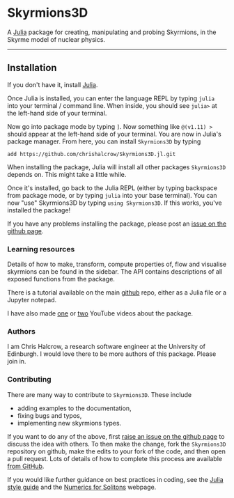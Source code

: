 # Skyrmions3D

A [Julia](http://julialang.org) package for creating, manipulating and probing Skyrmions, in the Skyrme model of nuclear physics.

---

## Installation

If you don't have it, install [Julia](https://docs.julialang.org/en/v1/manual/installation/).

Once Julia is installed, you can enter the language REPL by typing `julia` into your terminal / command line. When inside, you should see `julia>` at the left-hand side of your terminal.

Now go into package mode by typing `]`. Now something like `@(v1.11) >` should appear at the left-hand side of your terminal. You are now in Julia's package manager. From here, you can install `Skyrmions3D` by typing

`add https://github.com/chrishalcrow/Skyrmions3D.jl.git`

When installing the package, Julia will install all other packages `Skyrmions3D` depends on. This might take a little while.

Once it's installed, go back to the Julia REPL (either by typing backspace from package mode, or by typing `julia` into your base terminal). You can now "use" Skyrmions3D by typing `using Skyrmions3D`. If this works, you've installed the package!

If you have any problems installing the package, please post an [issue on the github page](https://github.com/chrishalcrow/Skyrmions3D.jl/issues).

### Learning resources

Details of how to make, transform, compute properties of, flow and visualise skyrmions can be found in the sidebar. The API contains descriptions of all exposed functions from the package.

There is  a tutorial available on the main [github](https://github.com/chrishalcrow/Skyrmions3D.jl.git) repo, either as a Julia file or a Jupyter notepad.

I have also made [one](https://youtu.be/TI5huk6Rqos) or [two](https://youtu.be/HeSs7yVGXR4) YouTube videos about the package.

### Authors

I am Chris Halcrow, a research software engineer at the University of Edinburgh. I would love there to be more authors of this package. Please join in.

### Contributing

There are many way to contribute to `Skyrmions3D`. These include

* adding examples to the documentation,
* fixing bugs and typos,
* implementing new skyrmions types. 

If you want to do any of the above, first [raise an issue on the github page](https://github.com/chrishalcrow/Skyrmions3D.jl/issues) to discuss the idea with others. To then make the change, fork the `Skyrmions3D` repository on github, make the edits to your fork of the code, and then open a pull request. Lots of details of how to complete this process are available [from GitHub](https://docs.github.com/en/pull-requests/collaborating-with-pull-requests/proposing-changes-to-your-work-with-pull-requests/creating-a-pull-request-from-a-fork).

If you would like further guidance on best practices in coding, see the [Julia style guide](https://docs.julialang.org/en/v1/manual/style-guide/) and the [Numerics for Solitons](https://chrishalcrow.github.io/NumericsForSolitons/) webpage. 

 
